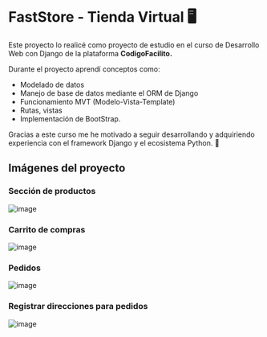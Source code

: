 # FastStore - Tienda Virtual 🖥️

Este proyecto lo realicé como proyecto de estudio en el curso de Desarrollo Web con Django de la plataforma <strong>CodigoFacilito.</strong>

Durante el proyecto aprendí conceptos como:

- Modelado de datos
- Manejo de base de datos mediante el ORM de Django
- Funcionamiento MVT (Modelo-Vista-Template)
- Rutas, vistas
- Implementación de BootStrap.

Gracias a este curso me he motivado a seguir desarrollando y adquiriendo experiencia con el framework Django y el ecosistema Python. 🐍

## Imágenes del proyecto

### Sección de productos
![image](https://github.com/kkrlosdev/tienda-virtual/assets/141187341/d44c8331-2e83-46ba-8aaf-50e2eae4a213)
### Carrito de compras
![image](https://github.com/kkrlosdev/tienda-virtual/assets/141187341/1aea4b48-542d-4161-bf90-393b7a6bd305)
### Pedidos
![image](https://github.com/kkrlosdev/tienda-virtual/assets/141187341/0b116d8e-c5d7-4dfd-83f3-947b3df03a10)
### Registrar direcciones para pedidos
![image](https://github.com/kkrlosdev/tienda-virtual/assets/141187341/dd2e7eb8-768f-42f4-be57-dce61e169db6)

